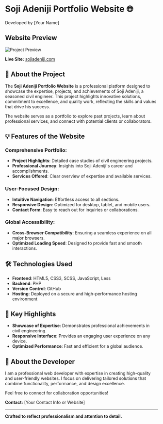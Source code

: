 # Soji Adeniji Portfolio Website 🌐  
Developed by [Your Name]  

## Website Preview  
![Project Preview](assets/project-preview.png)  

**Live Site:** [sojiadeniji.com](https://sojiadeniji.com)  

## 📖 About the Project  
The **Soji Adeniji Portfolio Website** is a professional platform designed to showcase the expertise, projects, and achievements of Soji Adeniji, a seasoned civil engineer. This project highlights innovative solutions, commitment to excellence, and quality work, reflecting the skills and values that drive his success.  

The website serves as a portfolio to explore past projects, learn about professional services, and connect with potential clients or collaborators.  

## 💡 Features of the Website  

### Comprehensive Portfolio:  
- **Project Highlights**: Detailed case studies of civil engineering projects.  
- **Professional Journey**: Insights into Soji Adeniji's career and accomplishments.  
- **Services Offered**: Clear overview of expertise and available services.  

### User-Focused Design:  
- **Intuitive Navigation**: Effortless access to all sections.  
- **Responsive Design**: Optimized for desktop, tablet, and mobile users.  
- **Contact Form**: Easy to reach out for inquiries or collaborations.  

### Global Accessibility:  
- **Cross-Browser Compatibility**: Ensuring a seamless experience on all major browsers.  
- **Optimized Loading Speed**: Designed to provide fast and smooth interactions.  

## 🛠️ Technologies Used  
- **Frontend**: HTML5, CSS3, SCSS, JavaScript, Less  
- **Backend**: PHP  
- **Version Control**: GitHub  
- **Hosting**: Deployed on a secure and high-performance hosting environment  

## 📌 Key Highlights  
- **Showcase of Expertise**: Demonstrates professional achievements in civil engineering.  
- **Responsive Interface**: Provides an engaging user experience on any device.  
- **Optimized Performance**: Fast and efficient for a global audience.  

## 🙌 About the Developer  
I am a professional web developer with expertise in creating high-quality and user-friendly websites. I focus on delivering tailored solutions that combine functionality, performance, and design excellence.  

Feel free to connect for collaboration opportunities!  

**Contact:** [Your Contact Info or Website]  

---  

**Crafted to reflect professionalism and attention to detail.**  
